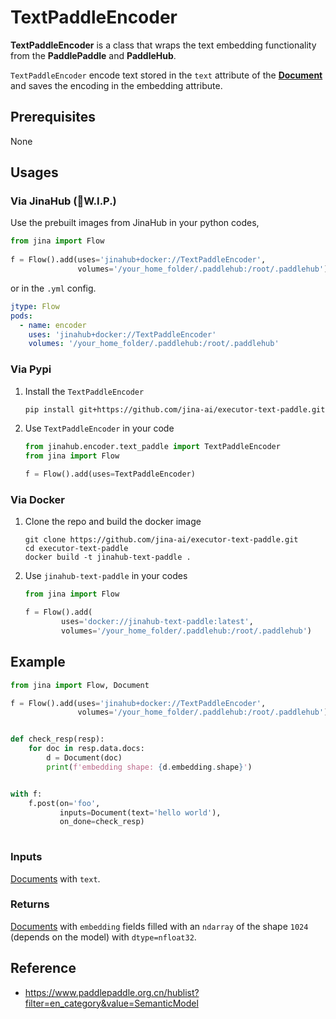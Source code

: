# TextPaddleEncoder

**TextPaddleEncoder** is a class that wraps the text embedding functionality from the **PaddlePaddle** and **PaddleHub**.


`TextPaddleEncoder` encode text stored in the `text` attribute of the [**Document**](https://github.com/jina-ai/jina/blob/master/.github/2.0/cookbooks/Document.md) and saves the encoding in the embedding attribute.



## Prerequisites

None


## Usages

### Via JinaHub (🚧W.I.P.)

Use the prebuilt images from JinaHub in your python codes, 

```python
from jina import Flow
	
f = Flow().add(uses='jinahub+docker://TextPaddleEncoder',
               volumes='/your_home_folder/.paddlehub:/root/.paddlehub')
```

or in the `.yml` config.
	
```yaml
jtype: Flow
pods:
  - name: encoder
    uses: 'jinahub+docker://TextPaddleEncoder'
    volumes: '/your_home_folder/.paddlehub:/root/.paddlehub'
```


### Via Pypi

1. Install the `TextPaddleEncoder`

	```bash
	pip install git+https://github.com/jina-ai/executor-text-paddle.git
	```

1. Use `TextPaddleEncoder` in your code

	```python
	from jinahub.encoder.text_paddle import TextPaddleEncoder
	from jina import Flow
	
	f = Flow().add(uses=TextPaddleEncoder)
	```


### Via Docker

1. Clone the repo and build the docker image

	```shell
	git clone https://github.com/jina-ai/executor-text-paddle.git
	cd executor-text-paddle
	docker build -t jinahub-text-paddle .
	```

1. Use `jinahub-text-paddle` in your codes

	```python
	from jina import Flow
	
	f = Flow().add(
	        uses='docker://jinahub-text-paddle:latest',
            volumes='/your_home_folder/.paddlehub:/root/.paddlehub')
	```
	


## Example 


```python
from jina import Flow, Document

f = Flow().add(uses='jinahub+docker://TextPaddleEncoder',
               volumes='/your_home_folder/.paddlehub:/root/.paddlehub')


def check_resp(resp):
    for doc in resp.data.docs:
        d = Document(doc)
        print(f'embedding shape: {d.embedding.shape}')


with f:
    f.post(on='foo',
           inputs=Document(text='hello world'),
           on_done=check_resp)
	    
```


### Inputs 

[Documents](https://github.com/jina-ai/jina/blob/master/.github/2.0/cookbooks/Document.md) with `text`.

### Returns

[Documents](https://github.com/jina-ai/jina/blob/master/.github/2.0/cookbooks/Document.md) with `embedding` fields filled with an `ndarray` of the shape `1024` (depends on the model) with `dtype=nfloat32`.



## Reference
- https://www.paddlepaddle.org.cn/hublist?filter=en_category&value=SemanticModel

